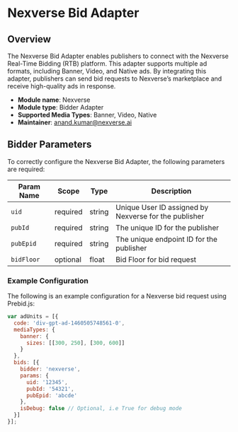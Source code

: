 # Nexverse Bid Adapter

## Overview
The Nexverse Bid Adapter enables publishers to connect with the Nexverse Real-Time Bidding (RTB) platform. This adapter supports multiple ad formats, including Banner, Video, and Native ads. By integrating this adapter, publishers can send bid requests to Nexverse’s marketplace and receive high-quality ads in response.

- **Module name**: Nexverse
- **Module type**: Bidder Adapter
- **Supported Media Types**: Banner, Video, Native
- **Maintainer**: anand.kumar@nexverse.ai

## Bidder Parameters
To correctly configure the Nexverse Bid Adapter, the following parameters are required:

| Param Name   | Scope    | Type   | Description                                         |
|--------------|----------|--------|-----------------------------------------------------|
| `uid`        | required | string | Unique User ID assigned by Nexverse for the publisher |
| `pubId`     | required | string | The unique ID for the publisher                     |
| `pubEpid`   | required | string | The unique endpoint ID for the publisher            |
| `bidFloor`  | optional | float  | Bid Floor for bid request                           |

### Example Configuration
The following is an example configuration for a Nexverse bid request using Prebid.js:

```javascript
var adUnits = [{
  code: 'div-gpt-ad-1460505748561-0',
  mediaTypes: {
    banner: {
      sizes: [[300, 250], [300, 600]]
    }
  },
  bids: [{
    bidder: 'nexverse',
    params: {
      uid: '12345',
      pubId: '54321',
      pubEpid: 'abcde'
    },
    isDebug: false // Optional, i.e True for debug mode
  }]
}];
```
